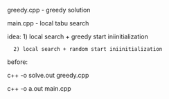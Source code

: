 greedy.cpp - greedy solution

main.cpp - local tabu search

idea: 1) local search + greedy start iniinitialization

      2) local search + random start iniinitialization
before:

c++ -o solve.out greedy.cpp

c++ -o a.out main.cpp
